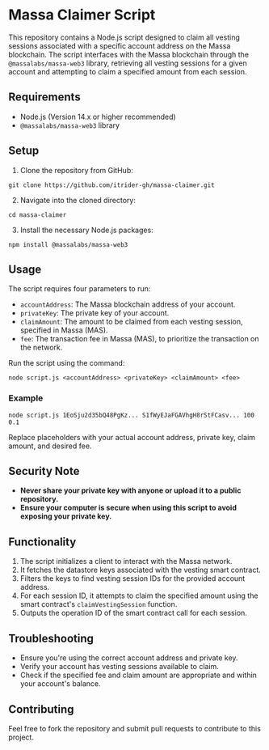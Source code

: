 # Massa Claimer Script

This repository contains a Node.js script designed to claim all vesting sessions associated with a specific account address on the Massa blockchain. The script interfaces with the Massa blockchain through the `@massalabs/massa-web3` library, retrieving all vesting sessions for a given account and attempting to claim a specified amount from each session.

## Requirements

- Node.js (Version 14.x or higher recommended)
- `@massalabs/massa-web3` library

## Setup

1. Clone the repository from GitHub:

```
git clone https://github.com/itrider-gh/massa-claimer.git
```

2. Navigate into the cloned directory:

```
cd massa-claimer
```

3. Install the necessary Node.js packages:

```
npm install @massalabs/massa-web3
```

## Usage

The script requires four parameters to run:
- `accountAddress`: The Massa blockchain address of your account.
- `privateKey`: The private key of your account.
- `claimAmount`: The amount to be claimed from each vesting session, specified in Massa (MAS).
- `fee`: The transaction fee in Massa (MAS), to prioritize the transaction on the network.

Run the script using the command:

```
node script.js <accountAddress> <privateKey> <claimAmount> <fee> 
```

### Example

```
node script.js 1EoSju2d35bQ48PgKz... S1fWyEJaFGAVhgH8rStFCasv... 100 0.1
```
Replace placeholders with your actual account address, private key, claim amount, and desired fee.

## Security Note

- **Never share your private key with anyone or upload it to a public repository.**
- **Ensure your computer is secure when using this script to avoid exposing your private key.**

## Functionality

1. The script initializes a client to interact with the Massa network.
2. It fetches the datastore keys associated with the vesting smart contract.
3. Filters the keys to find vesting session IDs for the provided account address.
4. For each session ID, it attempts to claim the specified amount using the smart contract's `claimVestingSession` function.
5. Outputs the operation ID of the smart contract call for each session.

## Troubleshooting

- Ensure you're using the correct account address and private key.
- Verify your account has vesting sessions available to claim.
- Check if the specified fee and claim amount are appropriate and within your account's balance.

## Contributing

Feel free to fork the repository and submit pull requests to contribute to this project.

